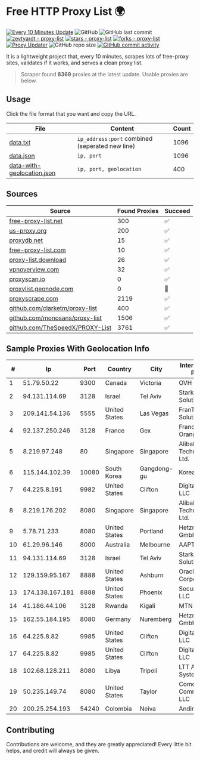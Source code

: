 
# Free HTTP Proxy List 🌍

[![Every 10 Minutes Update](https://github.com/mertguvencli/http-proxy-list/actions/workflows/main.yml/badge.svg?branch=main)](https://github.com/mertguvencli/http-proxy-list/actions/workflows/main.yml)
![GitHub](https://img.shields.io/github/license/mertguvencli/http-proxy-list)
![GitHub last commit](https://img.shields.io/github/last-commit/mertguvencli/http-proxy-list)
[![zevtyardt - proxy-list](https://img.shields.io/static/v1?label=zevtyardt&message=proxy-list&color=blue&logo=github)](https://github.com/zevtyardt/proxy-list "Go to GitHub repo")
[![stars - proxy-list](https://img.shields.io/github/stars/zevtyardt/proxy-list?style=social)](https://github.com/zevtyardt/proxy-list)
[![forks - proxy-list](https://img.shields.io/github/forks/zevtyardt/proxy-list?style=social)](https://github.com/zevtyardt/proxy-list)
[![Proxy Updater](https://github.com/zevtyardt/proxy-list/workflows/Proxy%20Updater/badge.svg)](https://github.com/zevtyardt/proxy-list/actions?query=workflow:"Proxy+Updater")
![GitHub repo size](https://img.shields.io/github/repo-size/zevtyardt/proxy-list)
[![GitHub commit activity](https://img.shields.io/github/commit-activity/m/zevtyardt/proxy-list?logo=commits)](https://github.com/zevtyardt/proxy-list/commits/main)

It is a lightweight project that, every 10 minutes, scrapes lots of free-proxy sites, validates if it works, and serves a clean proxy list.

> Scraper found **8369** proxies at the latest update. Usable proxies are below.

## Usage

Click the file format that you want and copy the URL.

|File|Content|Count|
|----|-------|-----|
|[data.txt](https://raw.githubusercontent.com/mertguvencli/http-proxy-list/main/proxy-list/data.txt)|`ip_address:port` combined (seperated new line)|1096|
|[data.json](https://raw.githubusercontent.com/mertguvencli/http-proxy-list/main/proxy-list/data.json)|`ip, port`|1096|
|[data-with-geolocation.json](https://raw.githubusercontent.com/mertguvencli/http-proxy-list/main/proxy-list/data-with-geolocation.json)|`ip, port, geolocation`|400|

## Sources

|Source|Found Proxies|Succeed|
|------|-------------|-------|
|[free-proxy-list.net](https://free-proxy-list.net)|300|✅|
|[us-proxy.org](https://www.us-proxy.org)|200|✅|
|[proxydb.net](http://proxydb.net)|15|✅|
|[free-proxy-list.com](https://free-proxy-list.com/?page=&port=&type%5B%5D=http&type%5B%5D=https&up_time=0&search=Search)|10|✅|
|[proxy-list.download](https://www.proxy-list.download/HTTP)|26|✅|
|[vpnoverview.com](https://vpnoverview.com/privacy/anonymous-browsing/free-proxy-servers)|32|✅|
|[proxyscan.io](https://www.proxyscan.io)|0|✅|
|[proxylist.geonode.com](https://proxylist.geonode.com/api/proxy-list?limit=300&page=1&sort_by=lastChecked&sort_type=desc&protocols=http,https)|0|🚫|
|[proxyscrape.com](https://api.proxyscrape.com/v2/?request=displayproxies&protocol=http&timeout=10000&country=all&ssl=all&anonymity=all)|2119|✅|
|[github.com/clarketm/proxy-list](https://raw.githubusercontent.com/clarketm/proxy-list/master/proxy-list-raw.txt)|400|✅|
|[github.com/monosans/proxy-list](https://raw.githubusercontent.com/monosans/proxy-list/main/proxies/http.txt)|1506|✅|
|[github.com/TheSpeedX/PROXY-List](https://raw.githubusercontent.com/TheSpeedX/PROXY-List/master/http.txt)|3761|✅|


## Sample Proxies With Geolocation Info

|#|Ip|Port|Country|City|Internet Service Provider|
|-|--|----|-------|----|-------------------------|
|1|51.79.50.22|9300|Canada|Victoria|OVH SAS|
|2|94.131.114.69|3128|Israel|Tel Aviv|Stark Industries Solutions LTD|
|3|209.141.54.136|5555|United States|Las Vegas|FranTech Solutions|
|4|92.137.250.246|3128|France|Gex|France Telecom Orange|
|5|8.219.97.248|80|Singapore|Singapore|Alibaba (US) Technology Co., Ltd.|
|6|115.144.102.39|10080|South Korea|Gangdong-gu|Korea Telecom|
|7|64.225.8.191|9982|United States|Clifton|DigitalOcean, LLC|
|8|8.219.176.202|8080|Singapore|Singapore|Alibaba (US) Technology Co., Ltd.|
|9|5.78.71.233|8080|United States|Portland|Hetzner Online GmbH|
|10|61.29.96.146|8000|Australia|Melbourne|AAPT Limited|
|11|94.131.114.69|3128|Israel|Tel Aviv|Stark Industries Solutions LTD|
|12|129.159.95.167|8888|United States|Ashburn|Oracle Corporation|
|13|174.138.167.181|8888|United States|Phoenix|Secured Servers LLC|
|14|41.186.44.106|3128|Rwanda|Kigali|MTN Rwandacell|
|15|162.55.184.195|8080|Germany|Nuremberg|Hetzner Online GmbH|
|16|64.225.8.82|9985|United States|Clifton|DigitalOcean, LLC|
|17|64.225.8.82|9985|United States|Clifton|DigitalOcean, LLC|
|18|102.68.128.211|8080|Libya|Tripoli|LTT Autonomous System|
|19|50.235.149.74|8080|United States|Taylor|Comcast Cable Communications, LLC|
|20|200.25.254.193|54240|Colombia|Neiva|Andinet ON Line|



## Contributing

Contributions are welcome, and they are greatly appreciated! Every
little bit helps, and credit will always be given.

